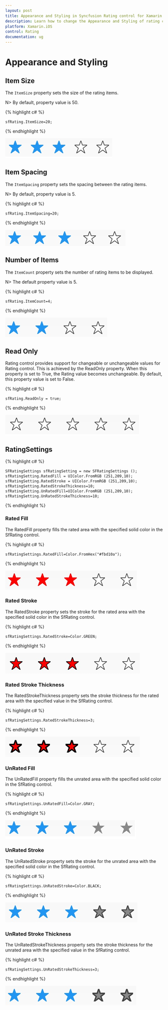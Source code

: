 ```yaml
---
layout: post
title: Appearance and Styling in Syncfusion Rating control for Xamarin.iOS
description: Learn how to change the Appearance and Styling of rating control
platform: Xamarin.iOS
control: Rating
documentation: ug
---
```


# Appearance and Styling

## Item Size

The `ItemSize` property sets the size of the rating items. 

N> By default, property value is 50.

{% highlight c# %}
	   
	sfRating.ItemSize=20;

{% endhighlight %}

![](images/layoutSize.jpg)
 
## Item Spacing

The `ItemSpacing` property sets the spacing between the rating items. 

N> By default, property value is 5.

{% highlight c# %}

	sfRating.ItemSpacing=20;

{% endhighlight %}

![](images/layoutSpace.jpg)
 
## Number of Items

The `ItemCount` property sets the number of rating items to be displayed. 

N> The default property value is 5.

{% highlight c# %}

	sfRating.ItemCount=4;

{% endhighlight %}

![](images/fourstar.jpg)
 
## Read Only

Rating control provides support for changeable or unchangeable values for Rating control. This is achieved by the ReadOnly property. When this property is set to True, the Rating value becomes unchangeable. By default, this property value is set to False.

{% highlight c# %}

	sfRating.ReadOnly = true;

{% endhighlight %}

![](images/readOnly.jpg)
 
## RatingSettings

{% highlight c# %}

	SFRatingSettings sfRatingSetting = new SFRatingSettings ();
	sfRatingSetting.RatedFill = UIColor.FromRGB (251,209,10);
	sfRatingSetting.RatedStroke = UIColor.FromRGB (251,209,10);
    sfRatingSetting.RatedStrokeThickness=10;
	sfRatingSetting.UnRatedFill=UIColor.FromRGB (251,209,10);
	sfRatingSetting.UnRatedStrokeThickness=10;	
			
{% endhighlight %}

### Rated Fill

The RatedFill property fills the rated area with the specified solid color in the SfRating control.

{% highlight c# %}

	sfRatingSettings.RatedFill=Color.FromHex("#fbd10a");

{% endhighlight %}

![](images/ratedFill.jpg)

### Rated Stroke

The RatedStroke property sets the stroke for the rated area with the specified solid color in the SfRating control.

{% highlight c# %}

	sfRatingSettings.RatedStroke=Color.GREEN;

{% endhighlight %}

![](images/ratedStroke.jpg)
 
### Rated Stroke Thickness

The RatedStrokeThickness property sets the stroke thickness for the rated area with the specified value in the SfRating control.

{% highlight c# %}

	sfRatingSettings.RatedStrokeThickness=3;

{% endhighlight %}

![](images/ratedStrokeThickness.jpg)
 
### UnRated Fill

The UnRatedFill property fills the unrated area with the specified solid color in the SfRating control.

{% highlight c# %}

	sfRatingSettings.UnRatedFill=Color.GRAY;

{% endhighlight %}

![](images/unRatedFill.jpg)

### UnRated Stroke

The UnRatedStroke property sets the stroke for the unrated area with the specified solid color in the SfRating control.

{% highlight c# %}

	sfRatingSettings.UnRatedStroke=Color.BLACK;

{% endhighlight %}

![](images/unRatedStroke.jpg)

### UnRated Stroke Thickness

The UnRatedStrokeThickness property sets the stroke thickness for the unrated area with the specified value in the SfRating control.

{% highlight c# %}

	sfRatingSettings.UnRatedStrokeThickness=3;

{% endhighlight %}

![](images/unRatedStrokeThickness.jpg)
